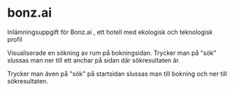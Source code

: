 # bonz.ai

Inlämningsuppgift för Bonz.ai , ett hotell med ekologisk och teknologisk profil

Visualiserade en sökning av rum på bokningsidan. Trycker man på "sök" slussas man ner till ett anchar på sidan där sökresultaten är.

Trycker man även på "sök" på startsidan slussas man till bokning och ner till sökresultaten.
